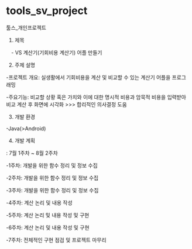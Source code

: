 # tools_sv_project
툴스_개인프로젝트

1. 제목

 - VS 계산기(기회비용 계산기) 어플 만들기

2. 주제 설명

-프로젝트 개요: 실생활에서 기회비용을 계산 및 비교할 수 있는 계산기 어플을 프로그래밍

-주요기능: 비교할 상황 혹은 가치와 이에 대한 명시적 비용과 암묵적 비용을 입력받아 비교 계산 후 화면에 시각화 >>> 합리적인 의사결정 도움

3. 개발 환경 

-Java(>Android)

4. 개발 계획 

: 7월 1주차 ~ 8월 2주차

-1주차: 개발을 위한 함수 정리 및 정보 수집

-2주차: 개발을 위한 함수 정리 및 정보 수집

-3주차: 개발을 위한 함수 정리 및 정보 수집

-4주차: 계산 논리 및 내용 작성

-5주차: 계산 논리 및 내용 작성 및 구현

-6주차: 계산 논리 및 내용 작성 및 구현

-7주차: 전체적인 구현 점검 및 프로젝트 마무리
